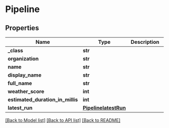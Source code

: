 # Pipeline


## Properties
Name | Type | Description | Notes
------------ | ------------- | ------------- | -------------
**_class** | **str** |  | [optional] 
**organization** | **str** |  | [optional] 
**name** | **str** |  | [optional] 
**display_name** | **str** |  | [optional] 
**full_name** | **str** |  | [optional] 
**weather_score** | **int** |  | [optional] 
**estimated_duration_in_millis** | **int** |  | [optional] 
**latest_run** | [**PipelinelatestRun**](PipelinelatestRun.md) |  | [optional] 

[[Back to Model list]](../README.md#documentation-for-models) [[Back to API list]](../README.md#documentation-for-api-endpoints) [[Back to README]](../README.md)


